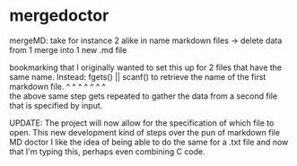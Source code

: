 # mergedoctor
mergeMD: take for instance 2 alike in name markdown files -> delete data from 1 merge into 1 new .md file

bookmarking that I originally wanted to set this up for 2 files that have the same name. Instead:
fgets() || scanf() to retrieve the name of the first markdown file.
^           ^           ^         ^         ^         ^         ^       
the above same step gets repeated to gather the data from a second file that is specified by input.

UPDATE: The project will now allow for the specification of which file to open. This new development kind of steps over the pun of markdown file MD doctor
I like the idea of being able to do the same for a .txt file and now that I'm typing this, perhaps even combining C code.
